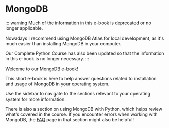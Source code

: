 # MongoDB

::: warning
Much of the information in this e-book is deprecated or no longer applicable.

Nowadays I recommend using MongoDB Atlas for local development, as it's much easier than installing MongoDB in your computer.

Our Complete Python Course has also been updated so that the information in this e-book is no longer necessary.
:::

Welcome to our MongoDB e-book!

This short e-book is here to help answer questions related to installation and usage of MongoDB in your operating system.

Use the sidebar to navigate to the sections relevant to your operating system for more information.

There is also a section on using MongoDB with Python, which helps review what's covered in the course. If you encounter errors when working with MongoDB, the [FAQ](/mongodb_with_python/faq.html#nonetype-has-no-attribute) page in that section might also be helpful!
